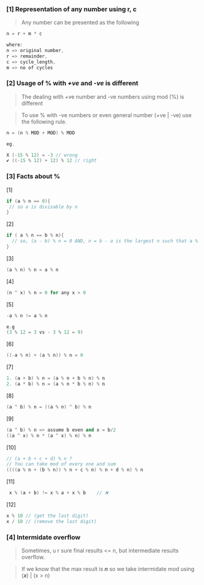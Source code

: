 ### [1] Representation of any number using r, c
> Any number can be presented as the following

```cpp
n = r + m * c

where: 
n => original number,
r => remainder, 
c => cycle_length,
m => no of cycles
```

### [2] Usage of % with _+ve_ and _-ve_ is different
> The dealing with +ve number and -ve numbers using mod (%) is different

> To use % with -ve numbers or even general number (+ve | -ve) use the following rule.

```cpp
n = (n % MOD + MOD) % MOD

eg.

X (-15 % 12) = -3 // wrong
✔ ((-15 % 12) + 12) % 12 // right
```

### [3] Facts about %
 [1]
 ```cpp
 if (a % n == 0){
  // so a is divisable by n
 }
 ```

 [2]
 ```cpp
 if ( a % n == b % n){
   // so, (a - b) % n = 0 AND, n = b - a is the largest n such that a % n = b % n
 }
 ```

 [3]
 ```cpp
 (a % n) % n = a % n
 ```

 [4]
 ```cpp
 (n ^ x) % n = 0 for any x > 0
 ```

 [5]
 ```cpp
 -a % n != a % n

 e.g
 (3 % 12 = 3 vs - 3 % 12 = 9)
 ```

 [6]
 ```cpp
 ((-a % n) + (a % n)) % n = 0
 ```

 [7] 
 ```cpp
 1. (a + b) % n = (a % n + b % n) % n
 2. (a * b) % n = (a % n * b % n) % n
 ```

 [8]
 ```cpp
 (a ^ b) % n = ((a % n) ^ b) % n
 ```

 [9]
 ```cpp
 (a ^ b) % n => assume b even and x = b/2
 ((a ^ x) % n * (a ^ x) % n) % n
 ```

 [10]
 ```cpp
 // (a + b + c + d) % n ?
 // You can take mod of every one and sum
 ((((a % n + (b % n)) % n + c % n) % n + d % n) % n
 ```

 [11]
 ```cpp
  x % (a + b) != x % a + x % b    // ❌
 ```

 [12] 
 ```cpp
 x % 10 // (get the last digit)
 x / 10 // (remove the last digit)
 ```


### [4] Intermidate overflow
> Sometimes, u r sure final results <= n, but intermediate results overflow.

> If we know that the max result is **_n_** so we take intermidate mod using (**_x_**) | (x > n)



